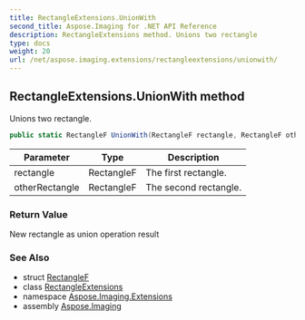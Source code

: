 ```yaml
---
title: RectangleExtensions.UnionWith
second_title: Aspose.Imaging for .NET API Reference
description: RectangleExtensions method. Unions two rectangle
type: docs
weight: 20
url: /net/aspose.imaging.extensions/rectangleextensions/unionwith/
---
```

## RectangleExtensions.UnionWith method

Unions two rectangle.

```csharp
public static RectangleF UnionWith(RectangleF rectangle, RectangleF otherRectangle)
```

| Parameter | Type | Description |
| --- | --- | --- |
| rectangle | RectangleF | The first rectangle. |
| otherRectangle | RectangleF | The second rectangle. |

### Return Value

New rectangle as union operation result

### See Also

* struct [RectangleF](../../../aspose.imaging/rectanglef/)
* class [RectangleExtensions](../)
* namespace [Aspose.Imaging.Extensions](../../rectangleextensions/)
* assembly [Aspose.Imaging](../../../)


